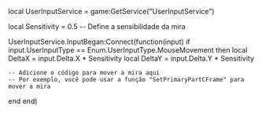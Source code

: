 local UserInputService = game:GetService("UserInputService")

local Sensitivity = 0.5 -- Define a sensibilidade da mira

UserInputService.InputBegan:Connect(function(input)
  if input.UserInputType == Enum.UserInputType.MouseMovement then
    local DeltaX = input.Delta.X * Sensitivity
    local DeltaY = input.Delta.Y * Sensitivity
    
    -- Adicione o código para mover a mira aqui
    -- Por exemplo, você pode usar a função "SetPrimaryPartCFrame" para mover a mira
  end
end)

